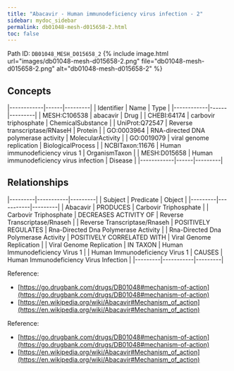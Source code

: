 ```yaml
---
title: "Abacavir - Human immunodeficiency virus infection - 2"
sidebar: mydoc_sidebar
permalink: db01048-mesh-d015658-2.html
toc: false 
---
```



Path ID: `DB01048_MESH_D015658_2`
{% include image.html url="images/db01048-mesh-d015658-2.png" file="db01048-mesh-d015658-2.png" alt="db01048-mesh-d015658-2" %}

## Concepts

|------------|------|---------|
| Identifier | Name | Type    |
|------------|------|---------|
| MESH:C106538 | abacavir | Drug |
| CHEBI:64174 | carbovir triphosphate | ChemicalSubstance |
| UniProt:Q72547 | Reverse transcriptase/RNaseH | Protein |
| GO:0003964 | RNA-directed DNA polymerase activity | MolecularActivity |
| GO:0019079 | viral genome replication | BiologicalProcess |
| NCBITaxon:11676 | Human immunodeficiency virus 1 | OrganismTaxon |
| MESH:D015658 | Human immunodeficiency virus infection | Disease |
|------------|------|---------|

## Relationships

|---------|-----------|---------|
| Subject | Predicate | Object  |
|---------|-----------|---------|
| Abacavir | PRODUCES | Carbovir Triphosphate |
| Carbovir Triphosphate | DECREASES ACTIVITY OF | Reverse Transcriptase/Rnaseh |
| Reverse Transcriptase/Rnaseh | POSITIVELY REGULATES | Rna-Directed Dna Polymerase Activity |
| Rna-Directed Dna Polymerase Activity | POSITIVELY CORRELATED WITH | Viral Genome Replication |
| Viral Genome Replication | IN TAXON | Human Immunodeficiency Virus 1 |
| Human Immunodeficiency Virus 1 | CAUSES | Human Immunodeficiency Virus Infection |
|---------|-----------|---------|

Reference: 
  - [https://go.drugbank.com/drugs/DB01048#mechanism-of-action](https://go.drugbank.com/drugs/DB01048#mechanism-of-action)
  - [https://en.wikipedia.org/wiki/Abacavir#Mechanism_of_action](https://en.wikipedia.org/wiki/Abacavir#Mechanism_of_action)

Reference: 
  - [https://go.drugbank.com/drugs/DB01048#mechanism-of-action](https://go.drugbank.com/drugs/DB01048#mechanism-of-action)
  - [https://en.wikipedia.org/wiki/Abacavir#Mechanism_of_action](https://en.wikipedia.org/wiki/Abacavir#Mechanism_of_action)
